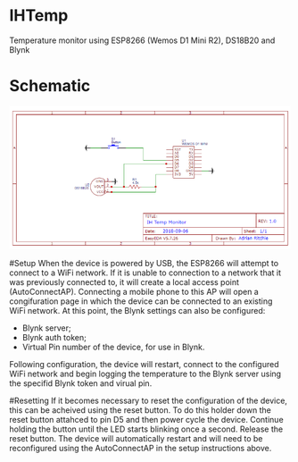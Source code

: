 # IHTemp
Temperature monitor using ESP8266 (Wemos D1 Mini R2), DS18B20 and Blynk

# Schematic
![schematic](docs/schematic.png)

#Setup
When the device is powered by USB, the ESP8266 will attempt to connect to a WiFi network.  If it is unable to connection to a network that it was previously connected to, it will create a local access point (AutoConnectAP).  Connecting a mobile phone to this AP will open a congifuration page in which the device can be connected to an existing WiFi network.  At this point, the Blynk settings can also be configured:

* Blynk server;
* Blynk auth token;
* Virtual Pin number of the device, for use in Blynk.

Following configuration, the device will restart, connect to the configured WiFi network and begin logging the temperature to the Blynk server using the specifid Blynk token and virual pin.

#Resetting
If it becomes necessary to reset the configuration of the device, this can be acheived using the reset button.  To do this holder down the reset button attahced to pin D5 and then power cycle the device.  Continue holding the button until the LED starts blinking once a second.  Release the reset button.  The device will automatically restart and will need to be reconfigured using the AutoConnectAP in the setup instructions above. 
